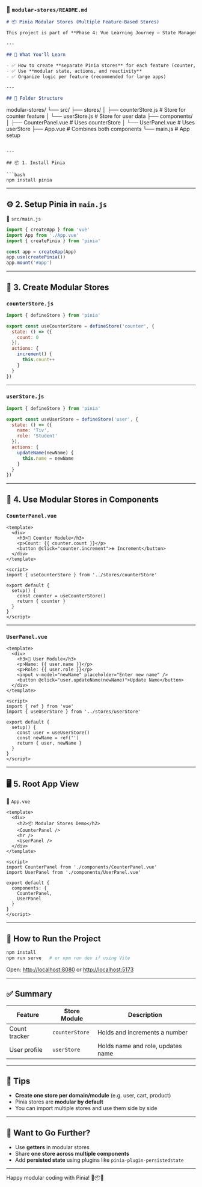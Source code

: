 ### 📄 `modular-stores/README.md`

```markdown
# 📦 Pinia Modular Stores (Multiple Feature-Based Stores)

This project is part of **Phase 4: Vue Learning Journey – State Management**, demonstrating how to create and use **multiple independent Pinia stores** for different features/modules.

---

## 🎯 What You'll Learn

- ✅ How to create **separate Pinia stores** for each feature (counter, user)
- ✅ Use **modular state, actions, and reactivity**
- ✅ Organize logic per feature (recommended for large apps)

---

## 📁 Folder Structure

```

modular-stores/
└── src/
├── stores/
│   ├── counterStore.js     # Store for counter feature
│   └── userStore.js        # Store for user data
├── components/
│   ├── CounterPanel.vue    # Uses counterStore
│   └── UserPanel.vue       # Uses userStore
├── App.vue                 # Combines both components
└── main.js                 # App setup

````

---

## 📦 1. Install Pinia

```bash
npm install pinia
````

---

## ⚙️ 2. Setup Pinia in `main.js`

📄 `src/main.js`

```js
import { createApp } from 'vue'
import App from './App.vue'
import { createPinia } from 'pinia'

const app = createApp(App)
app.use(createPinia())
app.mount('#app')
```

---

## 🏪 3. Create Modular Stores

### `counterStore.js`

```js
import { defineStore } from 'pinia'

export const useCounterStore = defineStore('counter', {
  state: () => ({
    count: 0
  }),
  actions: {
    increment() {
      this.count++
    }
  }
})
```

---

### `userStore.js`

```js
import { defineStore } from 'pinia'

export const useUserStore = defineStore('user', {
  state: () => ({
    name: 'Tiv',
    role: 'Student'
  }),
  actions: {
    updateName(newName) {
      this.name = newName
    }
  }
})
```

---

## 🧩 4. Use Modular Stores in Components

### `CounterPanel.vue`

```vue
<template>
  <div>
    <h3>🔢 Counter Module</h3>
    <p>Count: {{ counter.count }}</p>
    <button @click="counter.increment">➕ Increment</button>
  </div>
</template>

<script>
import { useCounterStore } from '../stores/counterStore'

export default {
  setup() {
    const counter = useCounterStore()
    return { counter }
  }
}
</script>
```

---

### `UserPanel.vue`

```vue
<template>
  <div>
    <h3>👤 User Module</h3>
    <p>Name: {{ user.name }}</p>
    <p>Role: {{ user.role }}</p>
    <input v-model="newName" placeholder="Enter new name" />
    <button @click="user.updateName(newName)">Update Name</button>
  </div>
</template>

<script>
import { ref } from 'vue'
import { useUserStore } from '../stores/userStore'

export default {
  setup() {
    const user = useUserStore()
    const newName = ref('')
    return { user, newName }
  }
}
</script>
```

---

## 🖥️ 5. Root App View

📄 `App.vue`

```vue
<template>
  <div>
    <h2>📦 Modular Stores Demo</h2>
    <CounterPanel />
    <hr />
    <UserPanel />
  </div>
</template>

<script>
import CounterPanel from './components/CounterPanel.vue'
import UserPanel from './components/UserPanel.vue'

export default {
  components: {
    CounterPanel,
    UserPanel
  }
}
</script>
```

---

## 🚀 How to Run the Project

```bash
npm install
npm run serve   # or npm run dev if using Vite
```

Open: [http://localhost:8080](http://localhost:8080) or [http://localhost:5173](http://localhost:5173)

---

## ✅ Summary

| Feature       | Store Module   | Description                       |
| ------------- | -------------- | --------------------------------- |
| Count tracker | `counterStore` | Holds and increments a number     |
| User profile  | `userStore`    | Holds name and role, updates name |

---

## 🧠 Tips

* **Create one store per domain/module** (e.g. user, cart, product)
* Pinia stores are **modular by default**
* You can import multiple stores and use them side by side

---

## 🔁 Want to Go Further?

* Use **getters** in modular stores
* Share **one store across multiple components**
* Add **persisted state** using plugins like `pinia-plugin-persistedstate`

---

Happy modular coding with Pinia! 🧠📦✨

```
